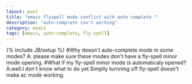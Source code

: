 ```yaml
---
layout: post
title: "emacs flyspell mode conflict with auto complete "
description: "auto-complete isn't working"
category: emacs
tags: [emacs, auto-complete, fly-spell]
---
```

{% include JB/setup %}
#Why doesn't auto-complete mode in some modes?
A: please make sure these modes don't have a fly-spell minor mode opening.
#What if my fly-spell minor mode is automaticaly opened?
A:well.I don't know what to do yet.Simplly turnning off fly-spell doesn't make ac mode working.